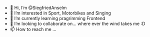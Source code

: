 - 👋 Hi, I’m @SiegfriedAnselm
- 👀 I’m interested in Sport, Motorbikes and Singing
- 🌱 I’m currently learning pragrimming Frontend
- 💞️ I’m looking to collaborate on... where ever the wind takes me :D
- 📫 How to reach me ...

<!---
SiegfriedAnselm/SiegfriedAnselm is a ✨ special ✨ repository because its `README.md` (this file) appears on your GitHub profile.
You can click the Preview link to take a look at your changes.
--->
